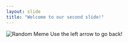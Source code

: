 ```yaml
---
layout: slide
title: "Welcome to our second slide!"
---
```

![Random Meme](https://scontent-ort2-2.xx.fbcdn.net/v/t1.0-9/46634215_2204994666455030_5215522535793229824_n.jpg)
Use the left arrow to go back!
